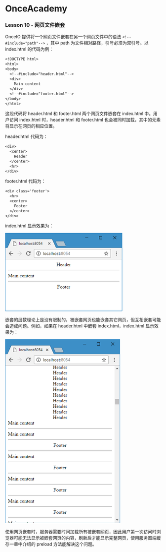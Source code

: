 # OnceAcademy
### Lesson 10 - 网页文件嵌套    

OnceIO 提供将一个网页文件嵌套在另一个网页文件中的语法 `<!--#include="path"-->` ，其中 path 为文件相对路径，引号必须为双引号。以 index.html 的代码为例：

	<!DOCTYPE html>
	<html>
	<body>
	  <!--#include="header.html"--> 
	  <div> 
	    Main content 
	  </div>
	  <!--#include="footer.html"--> 
	</body>
	</html>

这段代码将 header.html 和 footer.html 两个网页文件嵌套在 index.html 中。用户访问 index.html 时，header.html 和 footer.html 也会被同时加载，其中的元素将显示在网页的相应位置。  
  
header.html 代码为：

	<div>
	  <center>
	    Header
	  </center>
	  <hr>
	</div>

footer.html 代码为：

	<div class='footer'>
	  <hr>
	  <center>
	    Footer
	  </center>
	</div>
  
index.html 显示效果为：  
  
![index.html 显示效果][1] 
  
嵌套的层数理论上是没有限制的，被嵌套网页也能嵌套其它网页，但互相嵌套可能会造成问题。例如，如果在 header.html 中嵌套 index.html，index.html 显示效果为：  
  
![互相嵌套时 index.html 显示效果][2] 
  
使用网页嵌套时，服务器需要时间加载所有被嵌套网页，因此用户第一次访问时浏览器可能无法显示被嵌套网页的内容，刷新后才能显示完整网页，使用服务器端缓存一章中介绍的 preload 方法能解决这个问题。
  




[1]: https://raw.githubusercontent.com/OnceDoc/images/gh-pages/OnceAcademy/webpage_nesting/index_webpage.png
[2]: https://raw.githubusercontent.com/OnceDoc/images/gh-pages/OnceAcademy/webpage_nesting/mutual_nesting.png